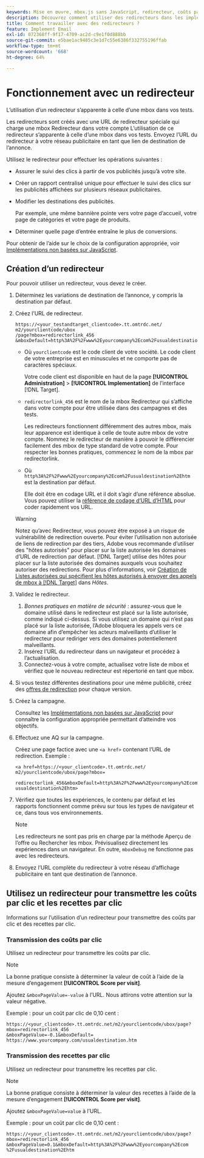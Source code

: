 ```yaml
---
keywords: Mise en œuvre, mbox.js sans JavaScript, redirecteur, coûts par clic, recettes par clic
description: Découvrez comment utiliser des redirecteurs dans les implémentations d’emails, de la même manière que vous utilisez une mbox dans vos activités  [!DNL Adobe Target] .
title: Comment travailler avec des redirecteurs ?
feature: Implement Email
exl-id: 072368ff-9f17-4709-ac2d-c9e1f0d888bb
source-git-commit: e5bae1ac9485c3e1d7c55e6386f332755196ffab
workflow-type: tm+mt
source-wordcount: '668'
ht-degree: 64%

---
```


# Fonctionnement avec un redirecteur

L’utilisation d’un redirecteur s’apparente à celle d’une mbox dans vos tests.

Les redirecteurs sont créés avec une URL de redirecteur spéciale qui charge une mbox Redirecteur dans votre compte L’utilisation de ce redirecteur s’apparente à celle d’une mbox dans vos tests. Envoyez l’URL du redirecteur à votre réseau publicitaire en tant que lien de destination de l’annonce.

Utilisez le redirecteur pour effectuer les opérations suivantes :

* Assurer le suivi des clics à partir de vos publicités jusqu’à votre site.
* Créer un rapport centralisé unique pour effectuer le suivi des clics sur les publicités affichées sur plusieurs réseaux publicitaires.
* Modifier les destinations des publicités.

  Par exemple, une même bannière pointe vers votre page d’accueil, votre page de catégories et votre page de produits.

* Déterminer quelle page d’entrée entraîne le plus de conversions.

Pour obtenir de l’aide sur le choix de la configuration appropriée, voir [Implémentations non basées sur JavaScript](/help/dev/implement/email/overview.md).

## Création d’un redirecteur

Pour pouvoir utiliser un redirecteur, vous devez le créer.

1. Déterminez les variations de destination de l’annonce, y compris la destination par défaut.
1. Créez l’URL de redirecteur.

   ```
   https://<your_testandtarget_clientcode>.tt.omtrdc.net/​m2/yourclientcode/ubox
   /​page?mbox=redirectorlink_456
   &mboxDefault=http%3A%2F%2Fwww%2Eyourcompany%2Ecom%2Fusualdestination%2Ehtm
   ```

   * Où `yourclientcode` est le code client de votre société. Le code client de votre entreprise est en minuscules et ne comporte pas de caractères spéciaux.

     Votre code client est disponible en haut de la page **[!UICONTROL Administration]** > **[!UICONTROL Implementation]** de l’interface [!DNL Target].

   * `redirectorlink_456` est le nom de la mbox Redirecteur qui s’affiche dans votre compte pour être utilisée dans des campagnes et des tests.

     Les redirecteurs fonctionnent différemment des autres mbox, mais leur apparence est identique à celle de toute autre mbox de votre compte. Nommez le redirecteur de manière à pouvoir le différencier facilement des mbox de type standard de votre compte. Pour respecter les bonnes pratiques, commencez le nom de la mbox par redirectorlink.

   * Où `http%3A%2F%2Fwww%2Eyourcompany%2Ecom%2Fusualdestination%2Ehtm` est la destination par défaut.

     Elle doit être en codage URL et il doit s’agir d’une référence absolue. Vous pouvez utiliser la [référence de codage d’URL d’HTML](https://www.w3schools.com/tags/ref_urlencode.asp) pour coder rapidement vos URL.

   >[!WARNING]
   >
   >Notez qu’avec Redirecteur, vous pouvez être exposé à un risque de vulnérabilité de redirection ouverte. Pour éviter l’utilisation non autorisée de liens de redirection par des tiers, Adobe vous recommande d’utiliser des &quot;hôtes autorisés&quot; pour placer sur la liste autorisée les domaines d’URL de redirection par défaut. [!DNL Target] utilise des hôtes pour placer sur la liste autorisée des domaines auxquels vous souhaitez autoriser des redirections. Pour plus d’informations, voir [Création de Listes autorisées qui spécifient les hôtes autorisés à envoyer des appels de mbox à [!DNL Target]](https://experienceleague.adobe.com/docs/target/using/administer/hosts.html#allowlist) dans *Hôtes*.

1. Validez le redirecteur.
   1. *Bonnes pratiques en matière de sécurité* : assurez-vous que le domaine utilisé dans le redirecteur est placé sur la liste autorisée, comme indiqué ci-dessus. Si vous utilisez un domaine qui n’est pas placé sur la liste autorisée, l’Adobe bloquera les appels vers ce domaine afin d’empêcher les acteurs malveillants d’utiliser le redirecteur pour rediriger vers des domaines potentiellement malveillants.
   2. Insérez l’URL du redirecteur dans un navigateur et procédez à l’actualisation.
   3. Connectez-vous à votre compte, actualisez votre liste de mbox et vérifiez que le nouveau redirecteur est répertorié en tant que mbox.
1. Si vous testez différentes destinations pour une même publicité, créez des [offres de redirection](https://experienceleague.adobe.com/docs/target/using/experiences/vec/redirect-offer.html) pour chaque version.
1. Créez la campagne.

   Consultez les [Implémentations non basées sur JavaScript](/help/dev/implement/email/overview.md) pour connaître la configuration appropriée permettant d’atteindre vos objectifs.
1. Effectuez une AQ sur la campagne.

   Créez une page factice avec une `<a href>` contenant l’URL de redirection. Exemple :

   ```
   <a href=https://<your_clientcode>.tt.omtrdc.net/​m2/yourclientcode/ubox/​page?mbox=
   
   redirectorlink_456&mboxDefault=http%3A%2F%2Fwww%2Eyourcompany%2Ecom%2F​usualdestination%2Ehtm>
   ```

1. Vérifiez que toutes les expériences, le contenu par défaut et les rapports fonctionnent comme prévu sur tous les types de navigateur et ce, dans tous vos environnements.

   >[!NOTE]
   >
   >Les redirecteurs ne sont pas pris en charge par la méthode Aperçu de l’offre ou Rechercher les mbox. Prévisualisez directement les expériences dans un navigateur. En outre, `mboxDebug` ne fonctionne pas avec les redirecteurs.

1. Envoyez l’URL complète du redirecteur à votre réseau d’affichage publicitaire en tant que destination de l’annonce.

## Utilisez un redirecteur pour transmettre les coûts par clic et les recettes par clic

Informations sur l’utilisation d’un redirecteur pour transmettre des coûts par clic et des recettes par clic.

### Transmission des coûts par clic

Utilisez un redirecteur pour transmettre les coûts par clic.

>[!NOTE]
>
>La bonne pratique consiste à déterminer la valeur de coût à l’aide de la mesure d’engagement **[!UICONTROL Score per visit]**.

Ajoutez `&mboxPageValue=-value` à l’URL. Nous attirons votre attention sur la valeur négative.

Exemple : pour un coût par clic de 0,10 cent :

```
https://<your_clientcode>.tt.omtrdc.net/​m2/yourclientcode/ubox/​page?mbox=redirectorlink_456
&mboxPageValue=-0.1&mboxDefault=​https://www.yourcompany.com/usualdestination.htm
```

### Transmission des recettes par clic

Utilisez un redirecteur pour transmettre les recettes par clic.

>[!NOTE]
>
>La bonne pratique consiste à déterminer la valeur des recettes à l’aide de la mesure d’engagement **[!UICONTROL Score per visit]**.

Ajoutez `&mboxPageValue=value` à l’URL.

Exemple : pour un coût par clic de 0,10 cent :

```
https://<​your_clientcode>​​​​.tt​​.omtrdc​.net/​​m2/​yourclientcode/​ubox/​​​page?mbox=redirectorlink_456
&mboxPageValue=0.1​&mbox​Default=​​http%3A%2F%2Fwww%2E​yourcompany%2Ecom​%2Fusualdestination%2Ehtm
```
